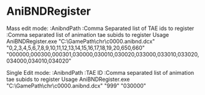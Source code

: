 # AniBNDRegister
Mass edit mode:
                          :AnibndPath                        :Comma Separated list of TAE ids to register                 :Comma separated list of animation tae subids to register
Usage AniBNDRegister.exe "C:\GamePath\chr\c0000.anibnd.dcx" "0,2,3,4,5,6,7,8,9,10,11,12,13,14,15,16,17,18,19,20,650,660" "000000,000300,000301,030000,030010,030020,033000,033010,033020,034000,034010,034020"

Single Edit mode:         :AnibndPath                        :TAE ID :Comma separated list of animation tae subids to register
Usage AniBNDRegister.exe "C:\GamePath\chr\c0000.anibnd.dcx" "999" "030000"

